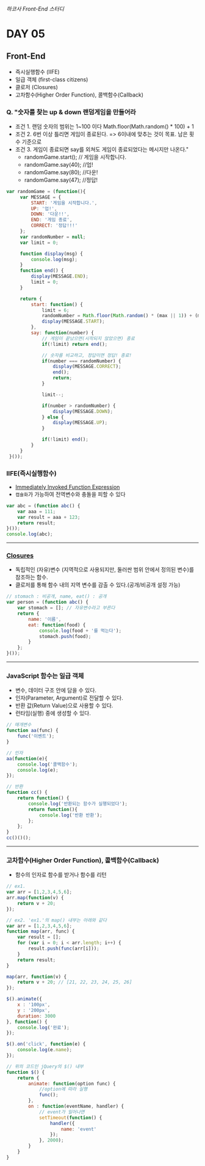###### 하코사 Front-End 스터디

# DAY 05
## Front-End
- 즉시실행함수 (IIFE)
- 일급 객체 (first-class citizens)
- 클로저 (Closures)
- 고차함수(Higher Order Function), 콜백함수(Callback)

### Q. "숫자를 찾는 up & down 랜덤게임을 만들어라
- 조건 1. 랜덤 숫자의 범위는 1~100 이다 Math.floor(Math.random() * 100)  + 1
- 조건 2. 6번 이상 틀리면 게임이 종료된다. => 6이내에 맞추는 것이 목표. 남은 횟수 기준으로
- 조건 3. 게임이 종료되면 say를 외쳐도 게임이 종료되었다는 메시지만 나온다."
    - randomGame.start();  // 게임을 시작합니다.
    - randomGame.say(40);  //업!
    - randomGame.say(80); //다운!
    - randomGame.say(47); //정답!

```js
var randomGame = (function(){
     var MESSAGE = {
         START: '게임을 시작합니다.',
         UP: '업!',
         DOWN: '다운!!',
         END: '게임 종료',
         CORRECT: '정답!!!'
     };
     var randomNumber = null;
     var limit = 0;

     function display(msg) {
         console.log(msg);
     }
     function end() {
         display(MESSAGE.END);
         limit = 0;
     }

     return {
         start: function() {
             limit = 6;
             randomNumber = Math.floor(Math.random() * (max || 1)) + (min || 1);
             display(MESSAGE.START);
         },
         say: function(number) {
             // 게임이 끝났으면(시작되지 않았으면) 종료
             if(!limit) return end();

             // 숫자를 비교하고, 정답이면 정답! 종료!
             if(number === randomNumber) {
                 display(MESSAGE.CORRECT);
                 end();
                 return;
             }

             limit--;

             if(number > randomNumber) {
                 display(MESSAGE.DOWN);
             } else {
                 display(MESSAGE.UP);
             }

             if(!limit) end();
         }
     }
 }());
```

### IIFE(즉시실행함수)
- [Immediately Invoked Function Expression](http://benalman.com/news/2010/11/immediately-invoked-function-expression/)
- `캡슐화`가 가능하여 전역변수와 충돌을 피할 수 있다

```js
var abc = (function abc() {
    var aaa = 111;
    var result = aaa + 123;
    return result;
}());
console.log(abc);
```

---

### [Closures](https://developer.mozilla.org/ko/docs/Web/JavaScript/Guide/Closures)
- 독립적인 (자유)변수 (지역적으로 사용되지만, 둘러싼 범위 안에서 정의된 변수)를 참조하는 함수.
- 클로저를 통해 함수 내의 지역 변수를 감출 수 있다.(공개/비공개 설정 가능)

```js
// stomach : 비공개, name, eat() : 공개
var person = (function abc() {
    var stomach = []; // 자유변수라고 부른다
    return {
        name: '이름',
        eat: function(food) {
            console.log(food + '를 먹는다');
            stomach.push(food);
        }
    };
}());
```
---

### JavaScript 함수는 일급 객체
- 변수, 데이터 구조 안에 담을 수 있다.
- 인자(Parameter, Argument)로 전달할 수 있다.
- 반환 값(Return Value)으로 사용할 수 있다.
- 런타임(실행) 중에 생성할 수 있다.

```js
// 매개변수
function aa(func) {
    func('이벤트');
}

// 인자
aa(function(e){
    console.log('콜백함수');
    console.log(e);
});

// 반환
function cc() {
    return function() {
        console.log('반환되는 함수가 실행되었다');
        return function(){
            console.log('반환 반환');
        };
    };
}
cc()()();
```

---

### 고차함수(Higher Order Function), 콜백함수(Callback)
- 함수의 인자로 함수를 받거나 함수를 리턴

```js
// ex1.
var arr = [1,2,3,4,5,6];
arr.map(function(v) {
    return v + 20;
});

// ex2. 'ex1.'의 map() 내부는 아래와 같다
var arr = [1,2,3,4,5,6];
function map(arr, func) {
    var result = [];
    for (var i = 0; i < arr.length; i++) {
        result.push(func(arr[i]));
    }
    return result;
}

map(arr, function(v) {
    return v + 20; // [21, 22, 23, 24, 25, 26]
});
```

```js
$().animate({
    x : '100px',
    y : '200px',
    duration: 3000
}, function() {
    console.log('완료');
});

$().on('click', function(e) {
    console.log(e.name);
});

// 위의 코드인 jQuery의 $() 내부
function $() {
    return {
        animate: function(option func) {
            //option에 따라 실행
            func();
        },
        on : function(eventName, handler) {
            // event가 일어나면
            setTimeout(function() {
                handler({
                    name: 'event'
                });
            }, 2000);
        }
    }
}
```
